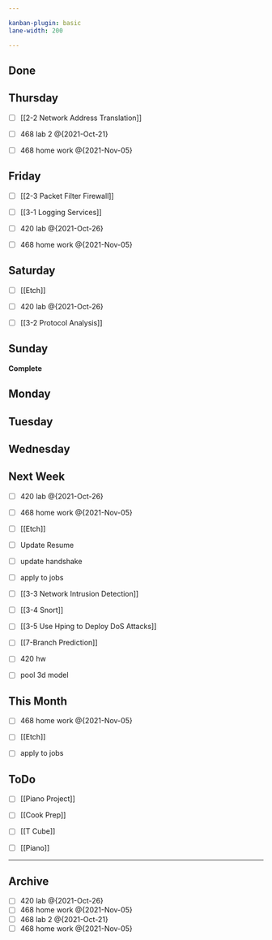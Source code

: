 ```yaml
---

kanban-plugin: basic
lane-width: 200

---
```


## Done



## Thursday

- [ ] [[2-2 Network Address Translation]]
- [ ] 468 lab 2 @{2021-Oct-21}
- [ ] 468 home work @{2021-Nov-05}


## Friday

- [ ] [[2-3 Packet Filter Firewall]]
- [ ] [[3-1 Logging Services]]
- [ ] 420 lab @{2021-Oct-26}
- [ ] 468 home work @{2021-Nov-05}


## Saturday

- [ ] [[Etch]]
- [ ] 420 lab @{2021-Oct-26}
- [ ] [[3-2 Protocol Analysis]]


## Sunday

**Complete**


## Monday



## Tuesday



## Wednesday



## Next Week

- [ ] 420 lab @{2021-Oct-26}
- [ ] 468 home work @{2021-Nov-05}
- [ ] [[Etch]]
- [ ] Update Resume
- [ ] update handshake
- [ ] apply to jobs
- [ ] [[3-3 Network Intrusion Detection]]
- [ ] [[3-4 Snort]]
- [ ] [[3-5 Use Hping to Deploy DoS Attacks]]
- [ ] [[7-Branch Prediction]]
- [ ] 420 hw
- [ ] pool 3d model


## This Month

- [ ] 468 home work @{2021-Nov-05}
- [ ] [[Etch]]
- [ ] apply to jobs


## ToDo

- [ ] [[Piano Project]]
- [ ] [[Cook Prep]]
- [ ] [[T Cube]]
- [ ] [[Piano]]


***

## Archive

- [ ] 420 lab @{2021-Oct-26}
- [ ] 468 home work @{2021-Nov-05}
- [ ] 468 lab 2 @{2021-Oct-21}
- [ ] 468 home work @{2021-Nov-05}